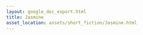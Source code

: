 ```yaml
---
layout: google_doc_export.html
title: Jasmine
asset_location: assets/short_fiction/Jasmine.html
---
```

